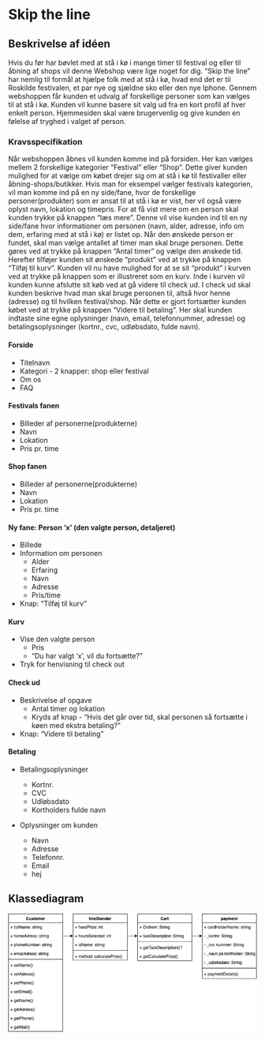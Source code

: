 # Skip the line
## Beskrivelse af idéen
Hvis du før har bøvlet med at stå i kø i mange timer til festival og eller til åbning af shops vil denne Webshop være lige noget for dig. “Skip the line” har nemlig til formål at hjælpe folk med at stå i kø, hvad end det er til Roskilde festivalen, et par nye og sjældne sko eller den nye Iphone. 
Gennem webshoppen får kunden et udvalg af forskellige personer som kan vælges til at stå i kø. Kunden vil kunne basere sit valg ud fra en kort profil af hver enkelt person.
Hjemmesiden skal være brugervenlig og give kunden en følelse af tryghed i valget af person.
### Kravsspecifikation
Når webshoppen åbnes vil kunden komme ind på forsiden. Her kan vælges mellem 2 forskellige kategorier “Festival” eller “Shop”. Dette giver kunden mulighed for at vælge om købet drejer sig om at stå i kø til festivaller eller åbning-shops/butikker. Hvis man for eksempel vælger festivals kategorien, vil man komme ind på en ny side/fane, hvor de forskellige personer(produkter) som er ansat til at stå i kø er vist, her vil også være oplyst navn, lokation og timepris. For at få vist mere om en person skal kunden trykke på knappen “læs mere”. Denne vil vise kunden ind til en ny side/fane hvor informationer om personen  (navn, alder, adresse, info om dem, erfaring med at stå i kø) er listet op. Når den ønskede person er fundet, skal man vælge antallet af timer man skal bruge personen. Dette gøres ved at trykke på knappen “Antal timer” og vælge den ønskede tid. Herefter tilføjer kunden sit ønskede “produkt” ved at trykke på knappen “Tilføj til kurv”. 
Kunden vil nu have mulighed for at se sit “produkt” i kurven ved at trykke på knappen som er illustreret som en kurv. 
Inde i kurven vil kunden kunne afslutte sit køb ved at gå videre til check ud. 
I check ud skal kunden beskrive hvad man skal bruge personen til, altså hvor henne (adresse) og til hvilken festival/shop. 
Når dette er gjort fortsætter kunden købet ved at trykke på knappen “Videre til betaling”. Her skal kunden indtaste sine egne oplysninger (navn, email, telefonnummer, adresse) og betalingsoplysninger (kortnr., cvc, udløbsdato, fulde navn). 

#### Forside
  - Titelnavn
  - Kategori - 2 knapper: shop eller festival
  - Om os
  - FAQ

#### Festivals fanen
  - Billeder af personerne(produkterne)
  - Navn
  - Lokation
  - Pris pr. time
  
#### Shop fanen
  - Billeder af personerne(produkterne)
  - Navn
  - Lokation
  - Pris pr. time
  
#### Ny fane: Person ‘x’ (den valgte person, detaljeret)
  - Billede
  - Information om personen
    - Alder
    - Erfaring
    - Navn
    - Adresse
    - Pris/time
  - Knap: “Tilføj til kurv”

#### Kurv
  - Vise den valgte person
    - Pris
    - “Du har valgt ‘x’, vil du fortsætte?”
  - Tryk for henvisning til check out

#### Check ud
  - Beskrivelse af opgave
    - Antal timer og lokation
    - Kryds af knap - “Hvis det går over tid, skal personen så fortsætte i køen med ekstra betaling?”
  - Knap: “Videre til betaling”
  
#### Betaling
  - Betalingsoplysninger
    - Kortnr. 
    - CVC
    - Udløbsdato
    - Kortholders fulde navn

  - Oplysninger om kunden
    - Navn
    - Adresse
    - Telefonnr. 
    - Email
    - hej

## Klassediagram
![Alt text](diagram/klassediagram2.jpg?raw=true "klassediagram")





